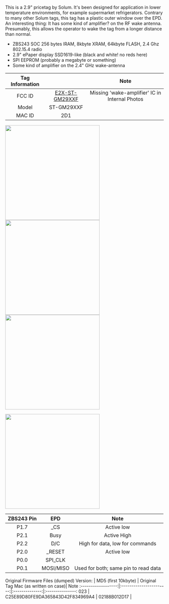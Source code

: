 This is a 2.9" pricetag by Solum. It's been designed for application in lower temperature environments, for example supermarket refrigerators. Contrary to many other Solum tags, this tag has a plastic outer window over the EPD. An interesting thing: It has some kind of amplifier? on the RF wake antenna. Presumably, this allows the operator to wake the tag from a longer distance than normal.

* ZBS243 SOC 256 bytes IRAM, 8kbyte XRAM, 64kbyte FLASH, 2.4 Ghz 802.15.4 radio
* 2.9" ePaper display SSD1619-like (black and white! no reds here)
* SPI EEPROM (probably a megabyte or something)
* Some kind of amplifier on the 2.4" GHz wake-antenna

 Tag Information                     |       | Note
:-------------------------:|:-------------------------:|:-------------------------:
FCC ID | [E2X-ST-GM29XXF](https://fccid.io/E2X-ST-GM29XXF)| Missing 'wake-amplifier' IC in Internal Photos
Model | ST-GM29XXF
MAC ID | 2D1

<img width="300" src="https://github.com/jjwbruijn/OpenEPaperLink/assets/2544995/17423cd7-e3a0-4e18-8405-43e53b4a6a2c">
<img width="300" src="https://github.com/jjwbruijn/OpenEPaperLink/assets/2544995/77ec1366-526f-4b80-9aa6-4d75da27ee05">
<img width="300" src="https://github.com/jjwbruijn/OpenEPaperLink/assets/2544995/237c3bd8-aa6d-4498-b9e8-730ca5187506"><br/>


<img width="300" src="https://github.com/jjwbruijn/OpenEPaperLink/assets/2544995/eecb071d-2dd9-420a-8642-3eee56667691"><br/>





ZBS243 Pin                       |EPD       | Note             
:-------------------------:|:-------------------------:|:-------------------------:
P1.7 | _CS | Active low
P2.1 | Busy | Active High
P2.2 | D/C | High for data, low for commands
P2.0 | _RESET | Active low
P0.0 | SPI_CLK
P0.1 | MOSI/MISO | Used for both; same pin to read data




Original Firmware Files (dumped)
Version:           | MD5 (first 10kbyte) | Original Tag Mac (as written on case)| Note
:------------------:|:-----------------------:|:--------------:|:---------------:
023 | C25E89D80FE9DA365843D42F834969A4 | 02188B012D17 | 
